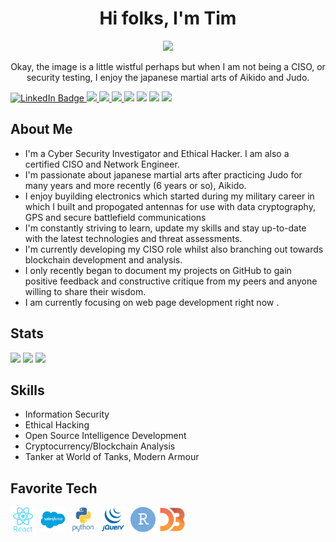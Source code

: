 <div id="header" align="center">
  <h1>Hi folks, I'm Tim</h1>
  <img src="https://s-media-cache-ak0.pinimg.com/originals/34/ea/19/34ea198fce06cd2956cf38610d29acba.jpg" width="200" />
  <p>Okay, the image is a little wistful perhaps but when I am not being a CISO,  or security testing, I enjoy the japanese martial arts of Aikido and Judo.</p>
</div>

<div id="badges">
  <a href="https://www.linkedin.com/in/wh1tehat/">
    <img src="https://img.shields.io/badge/LinkedIn-blue?style=for-the-badge&logo=linkedin&logoColor=white" alt="LinkedIn Badge"/>
  </a>
  <a href="https://www.reddit.com/user/G00nW1zard/">
    <img src="https://img.shields.io/badge/Reddit-FF4500?style=for-the-badge&logo=reddit&logoColor=white"/>
  </a>
  <a href="https://www.facebook.com/profile.php?id=100086234683818"/>
    <img src="https://img.shields.io/badge/Facebook-1877F2?style=for-the-badge&logo=facebook&logoColor=white"/>
  </a>
  <a href="https://www.github.com/SpartanPhalanx8"/>
    <img src="https://img.shields.io/badge/GitHub-100000?style=for-the-badge&logo=github&logoColor=white"/>
  </a>
  <img src="https://img.shields.io/badge/Kali_Linux-557C94?style=for-the-badge&logo=kali-linux&logoColor=white"/>
  <img src="https://img.shields.io/badge/Tableau-E97627?style=for-the-badge&logo=Tableau&logoColor=white"/>
  <img src="https://img.shields.io/badge/Oracle-F80000?style=for-the-badge&logo=oracle&logoColor=black"/>
  <img src="https://img.shields.io/badge/hyperledger-2F3134?style=for-the-badge&logo=hyperledger&logoColor=white"/>
 </div>

 <div id="bio">
  <h2>About Me</h2>
  <ul>
    <li>I'm a Cyber Security Investigator and Ethical Hacker. I am also a certified CISO and Network Engineer.</li>
    <li>I'm passionate about japanese martial arts after practicing Judo for many years and more recently (6 years or so), Aikido.</li>
    <li>I enjoy buyilding electronics which started during my military career in which I built and propogated antennas for use with data cryptography, GPS and secure battlefield communications</li>
    <li>I'm constantly striving to learn, update my skills and stay up-to-date with the latest technologies and threat assessments.</li>    
    <li>I'm currently developing my CISO role whilst also branching out towards blockchain development and analysis.</li>
    <li>I only recently began to document my projects on GitHub to gain positive feedback and constructive critique from my peers and anyone willing to share their wisdom.</li>
    <li>I am currently focusing on web page development right now .</li>
  </ul>
</div>

<div id="stats">
  <h2>Stats</h2>
  <img src="https://github-readme-stats.vercel.app/api?username=SpartanPhalanx8&theme=vue-dark&show_icons=true&hide_border=true&count_private=true"/>
  <img src="https://github-readme-streak-stats.herokuapp.com/?user=SpartanPhalanx8&theme=vue-dark&hide_border=true"/>
  <img src="https://github-readme-stats.vercel.app/api/top-langs/?username=SpartanPhalanx8&theme=vue-dark&show_icons=true&hide_border=true&layout=compact"/>
</div>

<div id="skills">
  <h2>Skills</h2>
  <ul>
    <li>Information Security</li>
    <li>Ethical Hacking</li>
    <li>Open Source Intelligence Development</li>
    <li>Cryptocurrency/Blockchain Analysis</li>
    <li>Tanker at World of Tanks, Modern Armour</li>
  </ul>
</div>

## Favorite Tech
<div>
  <img src="https://github.com/devicons/devicon/blob/master/icons/react/react-original-wordmark.svg" title="React" alt="React" width="40" height="40"/>&nbsp;
  <img src="https://github.com/devicons/devicon/blob/master/icons/salesforce/salesforce-original.svg" title="SF" alt="sf" width="40" height="40"/>&nbsp;
  <img src="https://github.com/devicons/devicon/blob/master/icons/python/python-original-wordmark.svg" title="Python" alt="Py" width="40" height="40"/>&nbsp;
   <img src="https://github.com/devicons/devicon/blob/master/icons/jquery/jquery-plain-wordmark.svg" title="JQuery" alt="JQuery" width="40" height="40"/>&nbsp;
  <img src="https://github.com/devicons/devicon/blob/master/icons/rstudio/rstudio-original.svg" title="R" alt="R" width="40" height="40"/>&nbsp;
  <img src="https://github.com/devicons/devicon/blob/master/icons/d3js/d3js-original.svg"  title="D3" alt="D3" width="40" height="40"/>&nbsp;
  <div>
